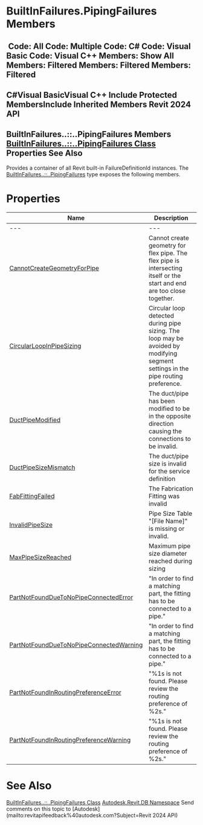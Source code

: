 # BuiltInFailures.PipingFailures Members

﻿
 Code: All Code: Multiple Code: C# Code: Visual Basic Code: Visual C++  Members: Show All Members: Filtered Members: Filtered Members: Filtered   
---  
C#Visual BasicVisual C++
Include Protected MembersInclude Inherited Members
Revit 2024 API  
---  
BuiltInFailures..::..PipingFailures Members  
[BuiltInFailures..::..PipingFailures Class](315ce880-e60a-1af9-bdf9-09ac738260c6.md "BuiltInFailures.PipingFailures Class") Properties See Also  
---  
Provides a container of all Revit built-in FailureDefinitionId instances.
The [BuiltInFailures..::..PipingFailures](315ce880-e60a-1af9-bdf9-09ac738260c6.md "BuiltInFailures.PipingFailures Class") type exposes the following members.
# Properties
| Name | Description |
| --- | --- |
| --- | --- | --- |
| [CannotCreateGeometryForPipe](3d587a64-ba7b-4b9c-a9dd-cc96a871efa9.md "CannotCreateGeometryForPipe Property") | Cannot create geometry for flex pipe. The flex pipe is intersecting itself or the start and end are too close together. |
| [CircularLoopInPipeSizing](4bb998b0-7378-c517-17e9-cd288e075dd2.md "CircularLoopInPipeSizing Property") | Circular loop detected during pipe sizing. The loop may be avoided by modifying segment settings in the pipe routing preference. |
| [DuctPipeModified](9c949e78-6455-3d1a-53c2-261be2c7a949.md "DuctPipeModified Property") | The duct/pipe has been modified to be in the opposite direction causing the connections to be invalid. |
| [DuctPipeSizeMismatch](a7f8ebb9-def8-67bf-34e2-31992fa67173.md "DuctPipeSizeMismatch Property") | The duct/pipe size is invalid for the service definition |
| [FabFittingFailed](78cc4aad-1d3d-587c-6756-e0fdde30d23f.md "FabFittingFailed Property") | The Fabrication Fitting was invalid |
| [InvalidPipeSize](eb523735-344d-3cac-fea0-7ea078e724a2.md "InvalidPipeSize Property") | Pipe Size Table "[File Name]" is missing or invalid. |
| [MaxPipeSizeReached](92ee1567-2083-9425-ae91-911b56cd1030.md "MaxPipeSizeReached Property") | Maximum pipe size diameter reached during sizing |
| [PartNotFoundDueToNoPipeConnectedError](a51aa46c-d6ed-ec08-f1b8-607f7d00b9b9.md "PartNotFoundDueToNoPipeConnectedError Property") | "In order to find a matching part, the fitting has to be connected to a pipe." |
| [PartNotFoundDueToNoPipeConnectedWarning](de1c2939-4dcb-16a7-bc27-b448cb539ed6.md "PartNotFoundDueToNoPipeConnectedWarning Property") | "In order to find a matching part, the fitting has to be connected to a pipe." |
| [PartNotFoundInRoutingPreferenceError](0e14fef1-ceb2-dd88-e352-a22f55cc7605.md "PartNotFoundInRoutingPreferenceError Property") | "%1s is not found. Please review the routing preference of %2s." |
| [PartNotFoundInRoutingPreferenceWarning](f09863b3-e48b-b548-c42f-56299b1b52a3.md "PartNotFoundInRoutingPreferenceWarning Property") | "%1s is not found. Please review the routing preference of %2s." |

# See Also
[BuiltInFailures..::..PipingFailures Class](315ce880-e60a-1af9-bdf9-09ac738260c6.md "BuiltInFailures.PipingFailures Class")
[Autodesk.Revit.DB Namespace](87546ba7-461b-c646-cbb1-2cb8f5bff8b2.md "Autodesk.Revit.DB Namespace")
Send comments on this topic to [Autodesk](mailto:revitapifeedback%40autodesk.com?Subject=Revit 2024 API)